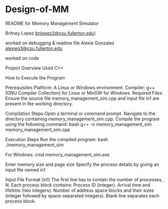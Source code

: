 # Design-of-MM
README for Memory Management Simulator

Britney Lopez bnlopez2@csu.fullerton.edu\
  
worked on debugging & readme file
Alexie Gonzalez alexieg3@csu.fullerton.edu
  
worked on code 

Project Overview
Used C++

How to Execute the Program

Prerequisites
Platform: A Linux or Windows environment.
Compiler: g++ (GNU Compiler Collection) for Linux or MinGW for Windows.
Required Files: Ensure the source file memory_management_sim.cpp and input file in1 are present in the working directory.

  Compilation Steps
Open a terminal or command prompt.
Navigate to the directory containing memory_management_sim.cpp.
Compile the program using the following command:
bash
g++ -o memory_management_sim memory_management_sim.cpp

Execution Steps
Run the compiled program:
bash
./memory_management_sim

For Windows:
cmd
memory_management_sim.exe


Enter  memory size and page size
Specify the process details by giving an input file named in1

Input File Format (in1)
The first line has to contain the number of processes, N.
Each process block contains:
Process ID (integer).
Arrival time and lifetime (two integers).
Number of address space blocks and their sizes (integer followed by space-separated integers).
Blank line separates each process block.
